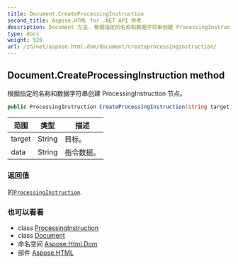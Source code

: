 ```yaml
---
title: Document.CreateProcessingInstruction
second_title: Aspose.HTML for .NET API 参考
description: Document 方法. 根据指定的名称和数据字符串创建 ProcessingInstruction 节点
type: docs
weight: 920
url: /zh/net/aspose.html.dom/document/createprocessinginstruction/
---
```

## Document.CreateProcessingInstruction method

根据指定的名称和数据字符串创建 ProcessingInstruction 节点。

```csharp
public ProcessingInstruction CreateProcessingInstruction(string target, string data)
```

| 范围 | 类型 | 描述 |
| --- | --- | --- |
| target | String | 目标。 |
| data | String | 指令数据。 |

### 返回值

的[`ProcessingInstruction`](../../processinginstruction/).

### 也可以看看

* class [ProcessingInstruction](../../processinginstruction/)
* class [Document](../)
* 命名空间 [Aspose.Html.Dom](../../document/)
* 部件 [Aspose.HTML](../../../)


